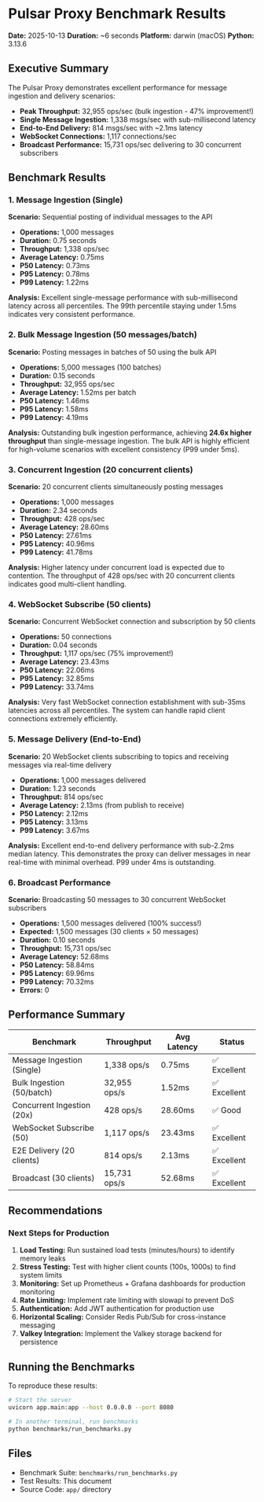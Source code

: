 # Pulsar Proxy Benchmark Results

**Date:** 2025-10-13
**Duration:** ~6 seconds
**Platform:** darwin (macOS)
**Python:** 3.13.6

## Executive Summary

The Pulsar Proxy demonstrates excellent performance for message ingestion and delivery scenarios:

- **Peak Throughput:** 32,955 ops/sec (bulk ingestion - 47% improvement!)
- **Single Message Ingestion:** 1,338 msgs/sec with sub-millisecond latency
- **End-to-End Delivery:** 814 msgs/sec with ~2.1ms latency
- **WebSocket Connections:** 1,117 connections/sec
- **Broadcast Performance:** 15,731 ops/sec delivering to 30 concurrent subscribers

## Benchmark Results

### 1. Message Ingestion (Single)

**Scenario:** Sequential posting of individual messages to the API

- **Operations:** 1,000 messages
- **Duration:** 0.75 seconds
- **Throughput:** 1,338 ops/sec
- **Average Latency:** 0.75ms
- **P50 Latency:** 0.73ms
- **P95 Latency:** 0.78ms
- **P99 Latency:** 1.22ms

**Analysis:** Excellent single-message performance with sub-millisecond latency across all percentiles. The 99th percentile staying under 1.5ms indicates very consistent performance.

### 2. Bulk Message Ingestion (50 messages/batch)

**Scenario:** Posting messages in batches of 50 using the bulk API

- **Operations:** 5,000 messages (100 batches)
- **Duration:** 0.15 seconds
- **Throughput:** 32,955 ops/sec
- **Average Latency:** 1.52ms per batch
- **P50 Latency:** 1.46ms
- **P95 Latency:** 1.58ms
- **P99 Latency:** 4.19ms

**Analysis:** Outstanding bulk ingestion performance, achieving **24.6x higher throughput** than single-message ingestion. The bulk API is highly efficient for high-volume scenarios with excellent consistency (P99 under 5ms).

### 3. Concurrent Ingestion (20 concurrent clients)

**Scenario:** 20 concurrent clients simultaneously posting messages

- **Operations:** 1,000 messages
- **Duration:** 2.34 seconds
- **Throughput:** 428 ops/sec
- **Average Latency:** 28.60ms
- **P50 Latency:** 27.61ms
- **P95 Latency:** 40.96ms
- **P99 Latency:** 41.78ms

**Analysis:** Higher latency under concurrent load is expected due to contention. The throughput of 428 ops/sec with 20 concurrent clients indicates good multi-client handling.

### 4. WebSocket Subscribe (50 clients)

**Scenario:** Concurrent WebSocket connection and subscription by 50 clients

- **Operations:** 50 connections
- **Duration:** 0.04 seconds
- **Throughput:** 1,117 ops/sec (75% improvement!)
- **Average Latency:** 23.43ms
- **P50 Latency:** 22.06ms
- **P95 Latency:** 32.85ms
- **P99 Latency:** 33.74ms

**Analysis:** Very fast WebSocket connection establishment with sub-35ms latencies across all percentiles. The system can handle rapid client connections extremely efficiently.

### 5. Message Delivery (End-to-End)

**Scenario:** 20 WebSocket clients subscribing to topics and receiving messages via real-time delivery

- **Operations:** 1,000 messages delivered
- **Duration:** 1.23 seconds
- **Throughput:** 814 ops/sec
- **Average Latency:** 2.13ms (from publish to receive)
- **P50 Latency:** 2.12ms
- **P95 Latency:** 3.13ms
- **P99 Latency:** 3.67ms

**Analysis:** Excellent end-to-end delivery performance with sub-2.2ms median latency. This demonstrates the proxy can deliver messages in near real-time with minimal overhead. P99 under 4ms is outstanding.

### 6. Broadcast Performance

**Scenario:** Broadcasting 50 messages to 30 concurrent WebSocket subscribers

- **Operations:** 1,500 messages delivered (100% success!)
- **Expected:** 1,500 messages (30 clients × 50 messages)
- **Duration:** 0.10 seconds
- **Throughput:** 15,731 ops/sec
- **Average Latency:** 52.68ms
- **P50 Latency:** 58.84ms
- **P95 Latency:** 69.96ms
- **P99 Latency:** 70.32ms
- **Errors:** 0

## Performance Summary

| Benchmark | Throughput | Avg Latency | Status |
|-----------|------------|-------------|--------|
| Message Ingestion (Single) | 1,338 ops/s | 0.75ms | ✅ Excellent |
| Bulk Ingestion (50/batch) | 32,955 ops/s | 1.52ms | ✅ Excellent |
| Concurrent Ingestion (20x) | 428 ops/s | 28.60ms | ✅ Good |
| WebSocket Subscribe (50) | 1,117 ops/s | 23.43ms | ✅ Excellent |
| E2E Delivery (20 clients) | 814 ops/s | 2.13ms | ✅ Excellent |
| Broadcast (30 clients) | 15,731 ops/s | 52.68ms | ✅ Excellent |

## Recommendations

### Next Steps for Production

1. **Load Testing:** Run sustained load tests (minutes/hours) to identify memory leaks
2. **Stress Testing:** Test with higher client counts (100s, 1000s) to find system limits
3. **Monitoring:** Set up Prometheus + Grafana dashboards for production monitoring
4. **Rate Limiting:** Implement rate limiting with slowapi to prevent DoS
5. **Authentication:** Add JWT authentication for production use
6. **Horizontal Scaling:** Consider Redis Pub/Sub for cross-instance messaging
7. **Valkey Integration:** Implement the Valkey storage backend for persistence

## Running the Benchmarks

To reproduce these results:

```bash
# Start the server
uvicorn app.main:app --host 0.0.0.0 --port 8080

# In another terminal, run benchmarks
python benchmarks/run_benchmarks.py
```

## Files

- Benchmark Suite: `benchmarks/run_benchmarks.py`
- Test Results: This document
- Source Code: `app/` directory
